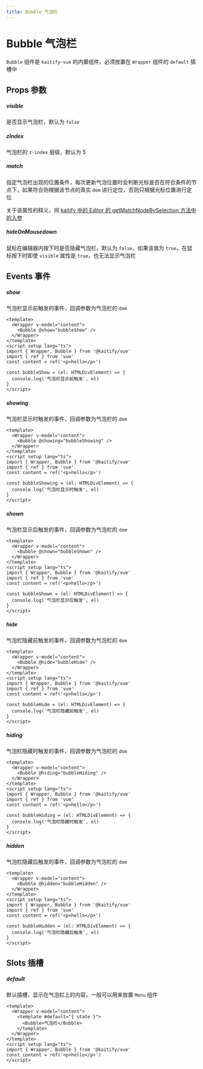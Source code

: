 ```yaml
---
title: Bubble 气泡栏
---
```


# Bubble 气泡栏

`Bubble` 组件是 `kaitify-vue` 的内置组件，必须放置在 `Wrapper` 组件的 `default` 插槽中

## Props 参数

##### visible <Badge type="danger" text="boolean" />

是否显示气泡栏，默认为 `false`

##### zIndex <Badge type="danger" text="number" />

气泡栏的 `z-index` 层级，默认为 5

##### match <Badge type="danger" text="KNodeMatchOptionType" />

指定气泡栏出现的位置条件，每次更新气泡位置时会判断光标是否在符合条件的节点下，如果符合则根据该节点的真实 `dom` 进行定位，否则只根据光标位置进行定位

关于该属性的释义，同 [kaitify 中的 Editor 的 getMatchNodeBySelection 方法中的入参](https://www.so-better.cn/docs/kaitify-core/apis/editor-function#getmatchnodebyselection)

##### hideOnMousedown <Badge type="danger" text="boolean" />

鼠标在编辑器内按下时是否隐藏气泡栏，默认为 `false`，如果该值为 `true`，在鼠标按下时即使 `visible` 属性是 `true`，也无法显示气泡栏

## Events 事件

##### show

气泡栏显示前触发的事件，回调参数为气泡栏的 `dom`

```vue
<template>
  <Wrapper v-model="content">
    <Bubble @show="bubbleShow" />
  </Wrapper>
</template>
<script setup lang="ts">
import { Wrapper, Bubble } from '@kaitify/vue'
import { ref } from 'vue'
const content = ref('<p>hello</p>')

const bubbleShow = (el: HTMLDivElement) => {
  console.log('气泡栏显示前触发', el)
}
</script>
```

##### showing

气泡栏显示时触发的事件，回调参数为气泡栏的 `dom`

```vue
<template>
  <Wrapper v-model="content">
    <Bubble @showing="bubbleShowing" />
  </Wrapper>
</template>
<script setup lang="ts">
import { Wrapper, Bubble } from '@kaitify/vue'
import { ref } from 'vue'
const content = ref('<p>hello</p>')

const bubbleShowing = (el: HTMLDivElement) => {
  console.log('气泡栏显示时触发', el)
}
</script>
```

##### shown

气泡栏显示后触发的事件，回调参数为气泡栏的 `dom`

```vue
<template>
  <Wrapper v-model="content">
    <Bubble @shown="bubbleShown" />
  </Wrapper>
</template>
<script setup lang="ts">
import { Wrapper, Bubble } from '@kaitify/vue'
import { ref } from 'vue'
const content = ref('<p>hello</p>')

const bubbleShown = (el: HTMLDivElement) => {
  console.log('气泡栏显示后触发', el)
}
</script>
```

##### hide

气泡栏隐藏前触发的事件，回调参数为气泡栏的 `dom`

```vue
<template>
  <Wrapper v-model="content">
    <Bubble @hide="bubbleHide" />
  </Wrapper>
</template>
<script setup lang="ts">
import { Wrapper, Bubble } from '@kaitify/vue'
import { ref } from 'vue'
const content = ref('<p>hello</p>')

const bubbleHide = (el: HTMLDivElement) => {
  console.log('气泡栏隐藏前触发', el)
}
</script>
```

##### hiding

气泡栏隐藏时触发的事件，回调参数为气泡栏的 `dom`

```vue
<template>
  <Wrapper v-model="content">
    <Bubble @hiding="bubbleHiding" />
  </Wrapper>
</template>
<script setup lang="ts">
import { Wrapper, Bubble } from '@kaitify/vue'
import { ref } from 'vue'
const content = ref('<p>hello</p>')

const bubbleHiding = (el: HTMLDivElement) => {
  console.log('气泡栏隐藏时触发', el)
}
</script>
```

##### hidden

气泡栏隐藏后触发的事件，回调参数为气泡栏的 `dom`

```vue
<template>
  <Wrapper v-model="content">
    <Bubble @hidden="bubbleHidden" />
  </Wrapper>
</template>
<script setup lang="ts">
import { Wrapper, Bubble } from '@kaitify/vue'
import { ref } from 'vue'
const content = ref('<p>hello</p>')

const bubbleHidden = (el: HTMLDivElement) => {
  console.log('气泡栏隐藏后触发', el)
}
</script>
```

## Slots 插槽

##### default

默认插槽，显示在气泡栏上的内容，一般可以用来放置 `Menu` 组件

```vue
<template>
  <Wrapper v-model="content">
    <template #default="{ state }">
      <Bubble>气泡栏</Bubble>
    </template>
  </Wrapper>
</template>
<script setup lang="ts">
import { Wrapper, Bubble } from '@kaitify/vue'
const content = ref('<p>hello</p>')
</script>
```

